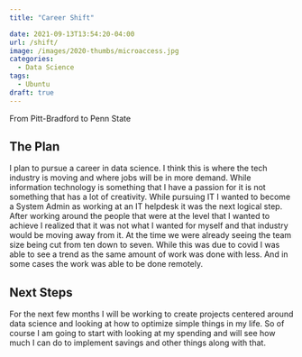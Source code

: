 ```yaml
---
title: "Career Shift"

date: 2021-09-13T13:54:20-04:00
url: /shift/
image: /images/2020-thumbs/microaccess.jpg
categories:
  - Data Science
tags:
  - Ubuntu
draft: true
---
```


From Pitt-Bradford to Penn State
<!--more-->

## The Plan

I plan to pursue a career in data science. I think this is where the tech industry is moving and where jobs will be in more demand. While information technology is something that I have a passion for it is not something that has a lot of creativity. While pursuing IT I wanted to become a System Admin as working at an IT helpdesk it was the next logical step. After working around the people that were at the level that I wanted to achieve I realized that it was not what I wanted for myself and that industry would be moving away from it. At the time we were already seeing the team size being cut from ten down to seven. While this was due to covid I was able to see a trend as the same amount of work was done with less. And in some cases the work was able to be done remotely.

## Next Steps

For the next few months I will be working to create projects centered around data science and looking at how to optimize simple things in my life. So of course I am going to start with looking at my spending and will see how much I can do to implement savings and other things along with that.
